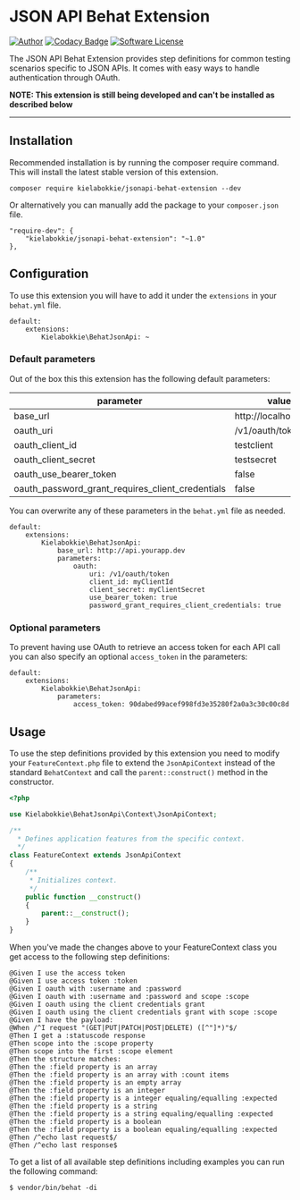 # JSON API Behat Extension

[![Author](http://img.shields.io/badge/by-@kielabokkie-lightgrey.svg?style=flat-square)](https://twitter.com/kielabokkie)
[![Codacy Badge](https://img.shields.io/codacy/05bb81bdf72e4dfb8b78e76410ff7605.svg?style=flat-square)](https://www.codacy.com/app/kielabokkie/jsonapi-behat-extension)
[![Software License](https://img.shields.io/badge/license-MIT-brightgreen.svg?style=flat-square)](LICENSE)

The JSON API Behat Extension provides step definitions for common testing scenarios specific to JSON APIs. It comes with easy ways to handle authentication through OAuth.

**NOTE: This extension is still being developed and can't be installed as described below**

---

## Installation

Recommended installation is by running the composer require command. This will install the latest stable version of this extension.

    composer require kielabokkie/jsonapi-behat-extension --dev

Or alternatively you can manually add the package to your `composer.json` file.

    "require-dev": {
        "kielabokkie/jsonapi-behat-extension": "~1.0"
    },

## Configuration

To use this extension you will have to add it under the `extensions` in your `behat.yml` file.

    default:
        extensions:
            Kielabokkie\BehatJsonApi: ~

### Default parameters

Out of the box this this extension has the following default parameters:

| parameter                                        | value                 |
|--------------------------------------------------|-----------------------|
| base_url                                         | http://localhost:8000 |
| oauth_uri                                        | /v1/oauth/token       |
| oauth_client_id                                  | testclient            |
| oauth_client_secret                              | testsecret            |
| oauth_use_bearer_token                           | false                 |
| oauth_password_grant_requires_client_credentials | false                 |

You can overwrite any of these parameters in the `behat.yml` file as needed.

    default:
        extensions:
            Kielabokkie\BehatJsonApi:
                base_url: http://api.yourapp.dev
                parameters:
                    oauth:
                        uri: /v1/oauth/token
                        client_id: myClientId
                        client_secret: myClientSecret
                        use_bearer_token: true
                        password_grant_requires_client_credentials: true


### Optional parameters

To prevent having use OAuth to retrieve an access token for each API call you can also specify an optional `access_token` in the parameters:

    default:
        extensions:
            Kielabokkie\BehatJsonApi:
                parameters:
                    access_token: 90dabed99acef998fd3e35280f2a0a3c30c00c8d

## Usage

To use the step definitions provided by this extension you need to modify your `FeatureContext.php` file to extend the `JsonApiContext` instead of the standard `BehatContext` and call the `parent::construct()` method in the constructor.


```php
<?php

use Kielabokkie\BehatJsonApi\Context\JsonApiContext;

/**
  * Defines application features from the specific context.
  */
class FeatureContext extends JsonApiContext
{
    /**
     * Initializes context.
     */
    public function __construct()
    {
        parent::__construct();
    }
}
```

When you've made the changes above to your FeatureContext class you get access to the following step definitions:

    @Given I use the access token
    @Given I use access token :token
    @Given I oauth with :username and :password
    @Given I oauth with :username and :password and scope :scope
    @Given I oauth using the client credentials grant
    @Given I oauth using the client credentials grant with scope :scope
    @Given I have the payload:
    @When /^I request "(GET|PUT|PATCH|POST|DELETE) ([^"]*)"$/
    @Then I get a :statuscode response
    @Then scope into the :scope property
    @Then scope into the first :scope element
    @Then the structure matches:
    @Then the :field property is an array
    @Then the :field property is an array with :count items
    @Then the :field property is an empty array
    @Then the :field property is an integer
    @Then the :field property is a integer equaling/equalling :expected
    @Then the :field property is a string
    @Then the :field property is a string equaling/equalling :expected
    @Then the :field property is a boolean
    @Then the :field property is a boolean equaling/equalling :expected
    @Then /^echo last request$/
    @Then /^echo last response$


To get a list of all available step definitions including examples you can run the following command:

    $ vendor/bin/behat -di

